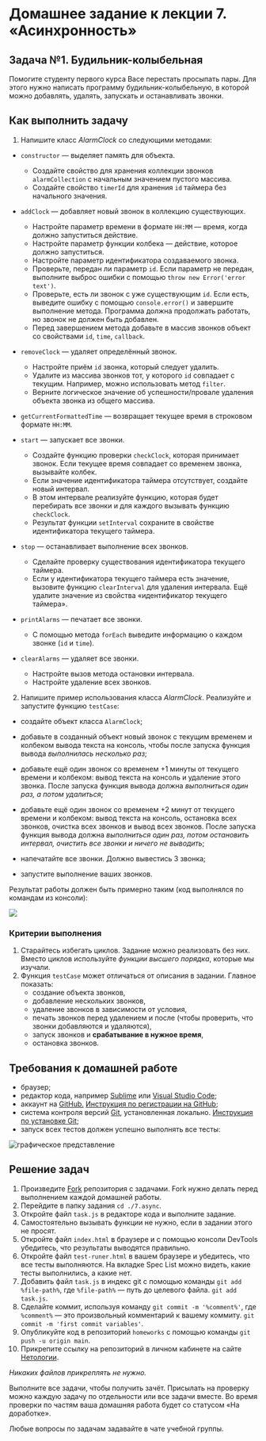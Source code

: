 # Домашнее задание к лекции 7. «Асинхронность» 

## Задача №1. Будильник-колыбельная

Помогите студенту первого курса Васе перестать просыпать пары. 
Для этого нужно написать программу будильник-колыбельную, в которой можно добавлять, удалять, запускать и останавливать звонки.

## Как выполнить задачу

1. Напишите класс *AlarmClock* со следующими методами:

* `constructor` — выделяет память для объекта.
	* Создайте свойство для хранения коллекции звонков `alarmCollection` с начальным значением пустого массива. 
	* Создайте свойство `timerId` для хранения `id` таймера без начального значения.

* `addClock` — добавляет новый звонок в коллекцию существующих.
	* Настройте параметр времени в формате `HH:MM` — время, когда должно запуститься действие.
	* Настройте параметр функции колбека — действие, которое должно запуститься.
	* Настройте параметр идентификатора создаваемого звонка.
	* Проверьте, передан ли параметр `id`. Если параметр не передан, выполните выброс ошибки с помощью `throw new Error('error text')`.
	* Проверьте, есть ли звонок с уже существующим `id`. Если есть, выведите ошибку с помощью `console.error()` и завершите выполнение метода. Программа должна продолжать работать, но звонок не должен быть добавлен.
	* Перед завершением метода добавьте в массив звонков объект со свойствами `id`, `time`, `callback`.

* `removeClock` — удаляет определённый звонок.
	* Настройте приём `id` звонка, который следует удалить.
	* Удалите из массива звонков тот, у которого `id` совпадает с текущим. Например, можно использовать метод `filter`.
	* Верните логическое значение об успешности/провале удаления объекта звонка из общего массива.

* `getCurrentFormattedTime` — возвращает текущее время в строковом формате `HH:MM`.

* `start` — запускает все звонки.
	* Создайте функцию проверки `checkClock`, которая принимает звонок. Если текущее время совпадает со временем звонка, вызывайте колбек.
	* Если значение идентификатора таймера отсутствует, создайте новый интервал.
	* В этом интервале реализуйте функцию, которая будет перебирать все звонки и для каждого вызывать функцию `checkClock`.
	* Результат функции `setInterval` сохраните в свойстве идентификатора текущего таймера.

* `stop` — останавливает выполнение всех звонков.
	* Сделайте проверку существования идентификатора текущего таймера.
	* Если у идентификатора текущего таймера есть значение, вызовите функцию `clearInterval` для удаления интервала. Ещё удалите значение из свойства «идентификатор текущего таймера».

* `printAlarms` — печатает все звонки.
	* С помощью метода `forEach` выведите информацию о каждом звонке (`id` и `time`).

* `clearAlarms` — удаляет все звонки.
	* Настройте вызов метода остановки интервала.
	* Настройте удаление всех звонков.

2. Напишите пример использования класса *AlarmClock*. Реализуйте и запустите функцию `testCase`: 

* создайте объект класса `AlarmClock`;

* добавьте в созданный объект новый звонок с текущим временем и колбеком вывода текста на консоль, чтобы после запуска функция вывода *выполнилась несколько раз*;

* добавьте ещё один звонок со временем +1 минуты от текущего времени и колбеком: вывод текста на консоль и удаление этого звонка. После запуска функция вывода должна *выполниться один раз, а потом удалиться*;

* добавьте ещё один звонок со временем +2 минут от текущего времени и колбеком: вывод текста на консоль, остановка всех звонков, очистка всех звонков и вывод всех звонков. После запуска функция вывода должна *выполниться один раз, потом остановить интервал, очистить все звонки и ничего не выводить*;

* напечатайте все звонки. Должно вывестись 3 звонка;

* запустите выполнение ваших звонков.

Результат работы должен быть примерно таким (код выполнялся по командам из консоли):

![](https://sun1-24.userapi.com/4e78x8Gim59SbBdHgqnEpIbGJiUkjbFP0dhT9A/bLPY-cmewxY.jpg)

### Критерии выполнения

1. Старайтесь избегать циклов. Задание можно реализовать без них. Вместо циклов используйте *функции высшего порядка*, которые мы изучали.
2. Функция `testCase` может отличаться от описания в задании. Главное показать:
	* создание объекта звонков,
	* добавление нескольких звонков,
	* удаление звонков в зависимости от условия,
	* печать звонков перед удалением и после (чтобы проверить, что звонки добавляются и удаляются),
	* запуск звонков и **срабатывание в нужное время**,
	* остановка звонков.

## Требования к домашней работе

* браузер;
* редактор кода, например [Sublime][1] или [Visual Studio Code][2];
* аккаунт на [GitHub.][0] [Инструкция по регистрации на GitHub][3];
* система контроля версий [Git][4], установленная локально. [Инструкция по установке Git][5];
* запуск всех тестов должен успешно выполнять все тесты:

![графическое представление](../Jasmine/results/sucessed_tasks3_3.png)

## Решение задач

1. Произведите [Fork](https://ru.wikipedia.org/wiki/Форк) репозитория с задачами. Fork нужно делать перед выполнением каждой домашней работы.
2. Перейдите в папку задания `cd ./7.async`.
3. Откройте файл `task.js` в редакторе кода и выполните задание.
4. Самостоятельно вызывать функции не нужно, если в задании этого не просят.
5. Откройте файл `index.html` в браузере и с помощью консоли DevTools убедитесь, что результаты выводятся правильно.
6. Откройте файл `test-runer.html` в вашем браузере и убедитесь, что все тесты выполняются. На вкладке Spec List можно видеть, какие тесты выполнились, а какие нет.
7. Добавить файл `task.js` в индекс git с помощью команды `git add %file-path%`, где `%file-path%` — путь до целевого файла. `git add task.js`.
8. Сделайте коммит, используя команду `git commit -m '%comment%'`, где `%comment%` — это произвольный комментарий к вашему коммиту. `git commit -m 'first commit variables'`.
9. Опубликуйте код в репозиторий `homeworks` с помощью команды `git push -u origin main`.
10. Прикрепите ссылку на репозиторий в личном кабинете на сайте [Нетологии][6].

[0]: https://github.com/
[1]: https://www.sublimetext.com/
[2]: https://code.visualstudio.com/
[3]: https://github.com/netology-code/guides/blob/master/git/github.md
[4]: https://git-scm.com/
[5]: https://github.com/netology-code/guides/blob/master/git/README.md
[6]: https://netology.ru/

*Никаких файлов прикреплять не нужно.*

Выполните все задачи, чтобы получить зачёт. Присылать на проверку можно каждую задачу по отдельности или все задачи вместе. Во время проверки по частям ваша домашняя работа будет со статусом «На доработке».

Любые вопросы по задачам задавайте в чате учебной группы.
